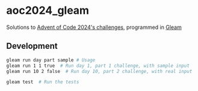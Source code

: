 # aoc2024_gleam

Solutions to [Advent of Code 2024's challenges](https://adventofcode.com/2024), programmed in [Gleam](https://gleam.run/)

## Development

```sh
gleam run day part sample # Usage
gleam run 1 1 true  # Run day 1, part 1 challenge, with sample input
gleam run 10 2 false  # Run day 10, part 2 challenge, with real input

gleam test  # Run the tests
```
